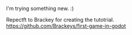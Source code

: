 I'm trying something new. :)

Repectft to Brackey for creating the tutotrial.
https://github.com/Brackeys/first-game-in-godot
